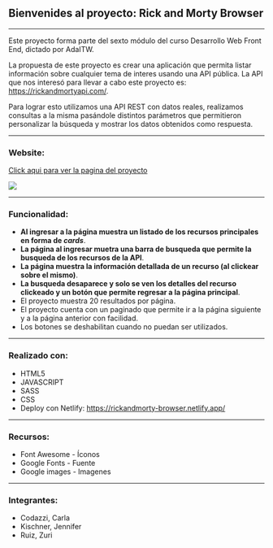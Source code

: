 ## Bienvenides al proyecto: Rick and Morty Browser

------------


Este proyecto forma parte del sexto módulo del curso Desarrollo Web Front End, dictado por AdaITW.

La propuesta de este proyecto es crear una aplicación que permita listar información sobre cualquier tema de interes usando una API pública. La API que nos interesó para llevar a cabo este proyecto es: https://rickandmortyapi.com/. 

Para lograr esto utilizamos una API REST con datos reales, realizamos consultas a la misma pasándole distintos parámetros que permitieron personalizar la búsqueda y mostrar los datos obtenidos como respuesta.


------------
### Website:
[Click aqui para ver la pagina del proyecto](https://rickandmorty-browser.netlify.app/ "Click aqui para ver la pagina del proyecto")


![](https://p4.wallpaperbetter.com/wallpaper/441/548/891/rick-and-morty-car-rainbow-wallpaper-preview.jpg)

------------


### Funcionalidad:


- **Al ingresar a la página muestra un listado de los recursos principales en forma de *cards***.
- **La página al ingresar muetra una barra de busqueda que permite la busqueda de los recursos de la API**.
- **La página muestra la información detallada de un recurso (al clickear sobre el mismo)**.
- **La busqueda desaparece y solo se ven los detalles del recurso clickeado y un botón que permite regresar a la página principal**.
- El proyecto muestra 20 resultados por página.
- El proyecto cuenta con un paginado que permite ir a la página siguiente y a la página anterior con facilidad.
- Los botones se deshabilitan cuando no puedan ser utilizados.

------------


### Realizado con:



- HTML5
- JAVASCRIPT
- SASS
- CSS
- Deploy con Netlify:  https://rickandmorty-browser.netlify.app/


------------
### Recursos:

- Font Awesome - Íconos
- Google Fonts - Fuente
- Google images - Imagenes

------------


### Integrantes:
- Codazzi, Carla
- Kischner, Jennifer
- Ruiz, Zuri

